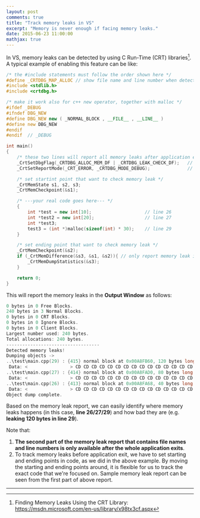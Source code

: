 ```yaml
---
layout: post
comments: true
title: "Track memory leaks in VS"
excerpt: "Memory is never enough if facing memory leaks."
date: 2015-06-23 11:00:00
mathjax: true
---
```


In VS, memory leaks can be detected by using C Run-Time (CRT) libraries[^1]. A typical example of enabling this feature can be like:

```cpp
/* the #include statements must follow the order shown here */
#define _CRTDBG_MAP_ALLOC // show file name and line number when detecting leaked memory
#include <stdlib.h>
#include <crtdbg.h>

/* make it work also for c++ new operator, together with malloc */
#ifdef _DEBUG
#ifndef DBG_NEW
#define DBG_NEW new ( _NORMAL_BLOCK , __FILE__ , __LINE__ )
#define new DBG_NEW
#endif
#endif  // _DEBUG

int main()
{
	/* these two lines will report all memory leaks after application exits */
	_CrtSetDbgFlag(_CRTDBG_ALLOC_MEM_DF | _CRTDBG_LEAK_CHECK_DF);	// turn on leak checking flag
	_CrtSetReportMode(_CRT_ERROR, _CRTDBG_MODE_DEBUG);				// set report to the Output window

	/* set startint point that want to check memory leak */
	_CrtMemState s1, s2, s3;
	_CrtMemCheckpoint(&s1);

	/* ---your real code goes here--- */
	{
		int *test = new int[10];					// line 26
		int *test2 = new int[20];					// line 27
		int *test3;
		test3 = (int *)malloc(sizeof(int) * 30);	// line 29
	}

	/* set ending point that want to check memory leak */
	_CrtMemCheckpoint(&s2);
	if (_CrtMemDifference(&s3, &s1, &s2)){ // only report memory leak if happens indeed
		_CrtMemDumpStatistics(&s3);
	}

	return 0;
}
```

This will report the memory leaks in the **Output Window** as follows:

```cpp
0 bytes in 0 Free Blocks.
240 bytes in 3 Normal Blocks.
0 bytes in 0 CRT Blocks.
0 bytes in 0 Ignore Blocks.
0 bytes in 0 Client Blocks.
Largest number used: 240 bytes.
Total allocations: 240 bytes.
-----------------------------------
Detected memory leaks!
Dumping objects ->
..\test\main.cpp(29) : {415} normal block at 0x00A8FB60, 120 bytes long.
 Data: <                > CD CD CD CD CD CD CD CD CD CD CD CD CD CD CD CD
..\test\main.cpp(27) : {414} normal block at 0x00A8FAD0, 80 bytes long.
 Data: <                > CD CD CD CD CD CD CD CD CD CD CD CD CD CD CD CD
..\test\main.cpp(26) : {413} normal block at 0x00A8FA68, 40 bytes long.
 Data: <                > CD CD CD CD CD CD CD CD CD CD CD CD CD CD CD CD
Object dump complete.
```

Based on the memory leak report, we can easily identify where memory leaks happens (in this case, **line 26/27/29**) and how bad they are (e.g. **leaking 120 bytes in line 29**).

Note that:
1. **The second part of the memory leak report that contains file names and line numbers is only available after the whole application exits**.
2. To track memory leaks before application exit, we have to set starting and ending points in code, as we did in the above example. By moving the starting and ending points around, it is flexible for us to track the exact code that we're focused on. Sample memory leak report can be seen from the first part of above report.

---
[^1]: Finding Memory Leaks Using the CRT Library: https://msdn.microsoft.com/en-us/library/x98tx3cf.aspx
